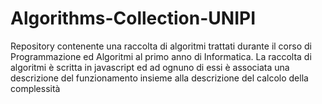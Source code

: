 # Algorithms-Collection-UNIPI
Repository contenente una raccolta di algoritmi trattati durante il corso di Programmazione ed Algoritmi al primo anno di Informatica. La raccolta di algoritmi è scritta in javascript ed ad ognuno di essi è associata una descrizione del funzionamento insieme alla descrizione del calcolo della complessità
